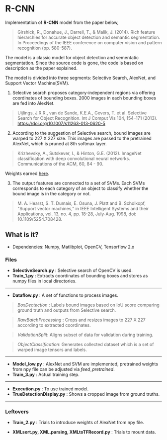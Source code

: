 # R-CNN

Implementation of **R-CNN** model from the paper below,

>   Girshick, R., Donahue, J., Darrell, T., & Malik, J. (2014). Rich feature hierarchies for accurate object detection and semantic segmentation. In Proceedings of the IEEE conference on computer vision and pattern recognition (pp. 580-587).


The model is a classic model for object detection and sementatic segmentation. Since the source code is gone, the code is based on description as the paper explained.

The model is divided into three segments: Selective Search, AlexNet, and Support Vector Machine(SVM).

1. Selective search proposes category-independent regions via offering coordinates of bounding boxes. 2000 images in each bounding boxes are fed into AlexNet.

>   Uijlings, J.R.R., van de Sande, K.E.A., Gevers, T. et al. Selective Search for Object Recognition. Int J Comput Vis 104, 154–171 (2013). https://doi.org/10.1007/s11263-013-0620-5

2. According to the suggestion of Selective search, bound images are warped to 227 X 227 size. This images are passed to the pretrained AlexNet, which is pruned at 8th softmax layer.

>   Krizhevsky, A., Sutskever, I., & Hinton, G.E. (2012). ImageNet classification with deep convolutional neural networks. Communications of the ACM, 60, 84 - 90.

Weights earned [here](https://github.com/yiling-chen/view-finding-network/blob/master/alexnet.npy).

3. The output features are connected to a set of SVMs. Each SVMs corresponds to each category of an object to classify whether the bound image is in the category or not.

> M. A. Hearst, S. T. Dumais, E. Osuna, J. Platt and B. Scholkopf, "Support vector machines," in IEEE Intelligent Systems and their Applications, vol. 13, no. 4, pp. 18-28, July-Aug. 1998, doi: 10.1109/5254.708428.


## What is it?

+ Dependencies: Numpy, Matlibplot, OpenCV, Tensorflow 2.x
### Files

+ **SelectiveSearch.py** : Selective search of OpenCV is used.
+ **Train_1.py** : Extracts coordinates of bounding boxes and stores as numpy files in local directories.
___
+ **Dataflow.py** : A set of functions to process images.   

>   _BoxDectection_ : Labels bound images based on IoU score comparing ground truth and outputs from Selective search.   

>   _RawBatchProcessing_ : Crops and resizes images to 227 X 227 according to extracted coordinates.   

>   _ValidationSplit_: Aligns subset of data for validation during training.

>   _ObjectClassification_: Generates collected dataset which is a set of warped image tensors and labels.
___
+ **Model_low.py** : AlexNet and SVM are implemented, pretrained weights from npy file can be adjusted via _feed_pretrained_.
+ **Train_3.py** : Actual training step.
___
+ **Execution.py** : To use trained model.
+ **TrueDetectionDisplay.py** : Shows a cropped image from ground truths. 
___
### Leftovers

+ **Train_2.py** : Trials to introduce weights of AlexNet from npy file.

+ **XMLsort.py, XML.parsing, XMLtoTFRecord.py** : Trials to mount data.